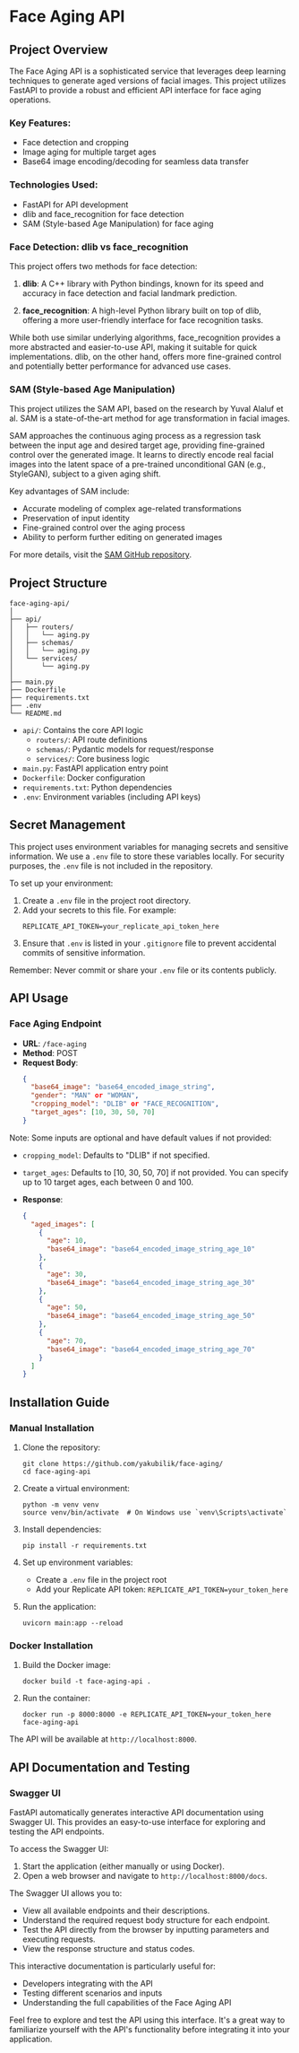# Face Aging API

## Project Overview

The Face Aging API is a sophisticated service that leverages deep learning techniques to generate aged versions of facial images. This project utilizes FastAPI to provide a robust and efficient API interface for face aging operations.

### Key Features:
- Face detection and cropping
- Image aging for multiple target ages
- Base64 image encoding/decoding for seamless data transfer

### Technologies Used:
- FastAPI for API development
- dlib and face_recognition for face detection
- SAM (Style-based Age Manipulation) for face aging

### Face Detection: dlib vs face_recognition

This project offers two methods for face detection:

1. **dlib**: A C++ library with Python bindings, known for its speed and accuracy in face detection and facial landmark prediction.

2. **face_recognition**: A high-level Python library built on top of dlib, offering a more user-friendly interface for face recognition tasks.

While both use similar underlying algorithms, face_recognition provides a more abstracted and easier-to-use API, making it suitable for quick implementations. dlib, on the other hand, offers more fine-grained control and potentially better performance for advanced use cases.

### SAM (Style-based Age Manipulation)

This project utilizes the SAM API, based on the research by Yuval Alaluf et al. SAM is a state-of-the-art method for age transformation in facial images.

SAM approaches the continuous aging process as a regression task between the input age and desired target age, providing fine-grained control over the generated image. It learns to directly encode real facial images into the latent space of a pre-trained unconditional GAN (e.g., StyleGAN), subject to a given aging shift.

Key advantages of SAM include:
- Accurate modeling of complex age-related transformations
- Preservation of input identity
- Fine-grained control over the aging process
- Ability to perform further editing on generated images

For more details, visit the [SAM GitHub repository](https://github.com/yuval-alaluf/SAM).

## Project Structure

```
face-aging-api/
│
├── api/
│   ├── routers/
│   │   └── aging.py
│   ├── schemas/
│   │   └── aging.py
│   └── services/
│       └── aging.py
│
├── main.py
├── Dockerfile
├── requirements.txt
├── .env
└── README.md
```

- `api/`: Contains the core API logic
  - `routers/`: API route definitions
  - `schemas/`: Pydantic models for request/response
  - `services/`: Core business logic
- `main.py`: FastAPI application entry point
- `Dockerfile`: Docker configuration
- `requirements.txt`: Python dependencies
- `.env`: Environment variables (including API keys)

## Secret Management

This project uses environment variables for managing secrets and sensitive information. We use a `.env` file to store these variables locally. For security purposes, the `.env` file is not included in the repository.

To set up your environment:

1. Create a `.env` file in the project root directory.
2. Add your secrets to this file. For example:
   ```
   REPLICATE_API_TOKEN=your_replicate_api_token_here
   ```
3. Ensure that `.env` is listed in your `.gitignore` file to prevent accidental commits of sensitive information.

Remember: Never commit or share your `.env` file or its contents publicly.

## API Usage

### Face Aging Endpoint

- **URL**: `/face-aging`
- **Method**: POST
- **Request Body**:
  ```json
  {
    "base64_image": "base64_encoded_image_string",
    "gender": "MAN" or "WOMAN",
    "cropping_model": "DLIB" or "FACE_RECOGNITION",
    "target_ages": [10, 30, 50, 70]
  }
  ```

Note: Some inputs are optional and have default values if not provided:

- `cropping_model`: Defaults to "DLIB" if not specified.
- `target_ages`: Defaults to [10, 30, 50, 70] if not provided. You can specify up to 10 target ages, each between 0 and 100.

- **Response**:
  ```json
  {
    "aged_images": [
      {
        "age": 10,
        "base64_image": "base64_encoded_image_string_age_10"
      },
      {
        "age": 30,
        "base64_image": "base64_encoded_image_string_age_30"
      },
      {
        "age": 50,
        "base64_image": "base64_encoded_image_string_age_50"
      },
      {
        "age": 70,
        "base64_image": "base64_encoded_image_string_age_70"
      }
    ]
  }
  ```

## Installation Guide

### Manual Installation

1. Clone the repository:
   ```
   git clone https://github.com/yakubilik/face-aging/
   cd face-aging-api
   ```

2. Create a virtual environment:
   ```
   python -m venv venv
   source venv/bin/activate  # On Windows use `venv\Scripts\activate`
   ```

3. Install dependencies:
   ```
   pip install -r requirements.txt
   ```

4. Set up environment variables:
   - Create a `.env` file in the project root
   - Add your Replicate API token: `REPLICATE_API_TOKEN=your_token_here`

5. Run the application:
   ```
   uvicorn main:app --reload
   ```

### Docker Installation

1. Build the Docker image:
   ```
   docker build -t face-aging-api .
   ```

2. Run the container:
   ```
   docker run -p 8000:8000 -e REPLICATE_API_TOKEN=your_token_here face-aging-api
   ```

The API will be available at `http://localhost:8000`.

## API Documentation and Testing

### Swagger UI

FastAPI automatically generates interactive API documentation using Swagger UI. This provides an easy-to-use interface for exploring and testing the API endpoints.

To access the Swagger UI:

1. Start the application (either manually or using Docker).
2. Open a web browser and navigate to `http://localhost:8000/docs`.

The Swagger UI allows you to:

- View all available endpoints and their descriptions.
- Understand the required request body structure for each endpoint.
- Test the API directly from the browser by inputting parameters and executing requests.
- View the response structure and status codes.

This interactive documentation is particularly useful for:
- Developers integrating with the API
- Testing different scenarios and inputs
- Understanding the full capabilities of the Face Aging API

Feel free to explore and test the API using this interface. It's a great way to familiarize yourself with the API's functionality before integrating it into your application.